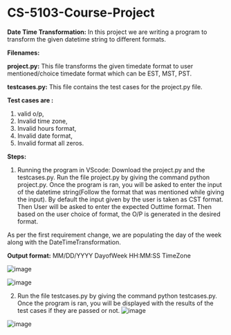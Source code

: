# CS-5103-Course-Project
**Date Time Transformation:** In this project we are writing a program to transform the given datetime string to different formats.

**Filenames:**

**project.py:** This file transforms the given timedate format to user mentioned/choice timedate format which can be EST, MST, PST.

**testcases.py:** This file contains the test cases for the project.py file. 

**Test cases are :** 

1. valid o/p, 
2. Invalid time zone, 
3. Invalid hours format, 
4. Invalid date format, 
5. Invalid format all zeros.

**Steps:**

1) Running the program in VScode:
Download the project.py and the testcases.py.
Run the file project.py by giving the command python project.py. Once the program is ran, you will be asked to enter the input of the datetime string(Follow the format that was mentioned while giving the input). By default the input given by the user is taken as CST format. Then User will be asked to enter the expected Outtime format. Then based on the user choice of format, the O/P is generated in the desired format.

As per the first requirement change, we are populating the day of the week along with the DateTimeTransformation.

**Output format:** MM/DD/YYYY DayofWeek HH:MM:SS TimeZone

![image](https://user-images.githubusercontent.com/52074918/229395719-11188407-8c56-4122-a642-decf4741efad.png)

![image](https://user-images.githubusercontent.com/52074918/229395808-6576b55e-1f91-4ac4-99ec-43784b9dc16f.png)

2) Run the file testcases.py by giving the command python testcases.py. Once the program is ran, you will be displayed with the results of the test cases if they are passed or not. 
![image](https://user-images.githubusercontent.com/52074918/229396090-2ce6035c-eedc-4058-b9ca-48c20e041b10.png)

![image](https://user-images.githubusercontent.com/52074918/229396197-014d5547-7a8b-498f-8f6b-ccfbc937afac.png)



